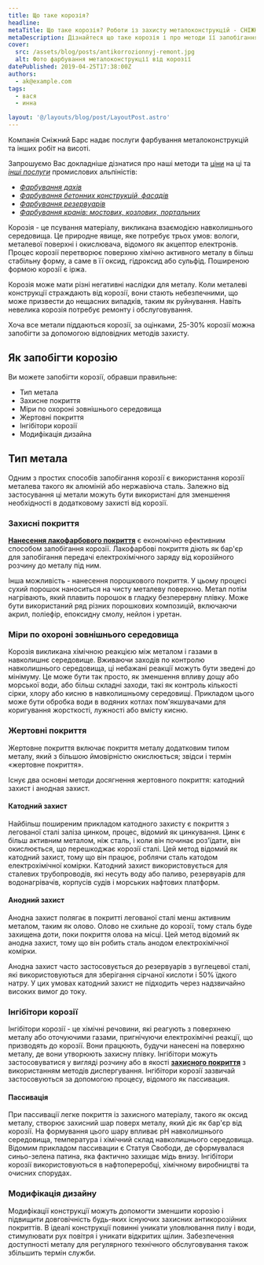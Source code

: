 ```yaml
---
title: Що таке корозія?
headline:
metaTitle: Що таке корозія? Роботи із захисту металоконструкцій - СНІЖНИЙ БАРС
metaDescription: Дізнайтеся що таке корозія і про методи її запобігання. Як захистити металоконструкції від корозії промисловими альпіністами
cover:
  src: /assets/blog/posts/antikorrozionnyj-remont.jpg
  alt: Фото фарбування металоконструкції від корозії
datePublished: 2019-04-25T17:38:00Z
authors:
  - ak@example.com
tags:
  - вася
  - инна

layout: '@/layouts/blog/post/LayoutPost.astro'
---
```


Компанія Сніжний Барс надає послуги фарбування металоконструкцій та інших робіт на висоті.

Запрошуємо Вас докладніше дізнатися про наші методи та [ціни](/prajs/) на ці та [_інші послуги_](/services/) промислових альпіністів:

- [_Фарбування дахів_](/services/pokraska-kryishi/)
- [_Фарбування бетонних конструкцій, фасадів_](/services/pokraska-betonnyh-konstrukcij/)
- [_Фарбування резервуарів_](/tipy-obektov/rezervuary-dlya-zhidkostej/)
- [_Фарбування кранів: мостових, козлових, портальних_](/tipy-obektov/krany-kozlovye-mostovye-portovye/)

Корозія - це псування матеріалу, викликана взаємодією навколишнього середовища. Це природне явище, яке потребує трьох умов: вологи, металевої поверхні і окислювача, відомого як акцептор електронів. Процес корозії перетворює поверхню хімічно активного металу в більш стабільну форму, а саме в її оксид, гідроксид або сульфід. Поширеною формою корозії є іржа.

Корозія може мати різні негативні наслідки для металу. Коли металеві конструкції страждають від корозії, вони стають небезпечними, що може призвести до нещасних випадків, таким як руйнування. Навіть невелика корозія потребує ремонту і обслуговування.

Хоча все метали піддаються корозії, за оцінками, 25-30% корозії можна запобігти за допомогою відповідних методів захисту.

## Як запобігти корозію

Ви можете запобігти корозії, обравши правильне:

- Тип метала
- Захисне покриття
- Міри по охороні зовнішнього середовища
- Жертовні покриття
- Інгібітори корозії
- Модифікація дизайна

## Тип метала

Одним з простих способів запобігання корозії є використання корозії металева такого як алюміній або нержавіюча сталь. Залежно від застосування ці метали можуть бути використані для зменшення необхідності в додатковому захисті від корозії.

### Захисні покриття

**[Нанесення лакофарбового покриття](/services/pokraska-metalla/)** є економічно ефективним способом запобігання корозії. Лакофарбові покриття діють як бар'єр для запобігання передачі електрохімічного заряду від корозійного розчину до металу під ним.

Інша можливість - нанесення порошкового покриття. У цьому процесі сухий порошок наноситься на чисту металеву поверхню. Метал потім нагрівають, який плавить порошок в гладку безперервну плівку. Може бути використаний ряд різних порошкових композицій, включаючи акрил, поліефір, епоксидну смолу, нейлон і уретан.

### Міри по охороні зовнішнього середовища

Корозія викликана хімічною реакцією між металом і газами в навколишнє середовище. Вживаючи заходів по контролю навколишнього середовища, ці небажані реакції можуть бути зведені до мінімуму. Це може бути так просто, як зменшення впливу дощу або морської води, або більш складні заходи, такі як контроль кількості сірки, хлору або кисню в навколишньому середовищі. Прикладом цього може бути обробка води в водяних котлах пом'якшувачами для коригування жорсткості, лужності або вмісту кисню.

### Жертовні покриття

Жертовне покриття включає покриття металу додатковим типом металу, який з більшою ймовірністю окислюється; звідси і термін «жертовне покриття».

Існує два основні методи досягнення жертовного покриття: катодний захист і анодная захист.

#### Катодний захист

Найбільш поширеним прикладом катодного захисту є покриття з легованої сталі заліза цинком, процес, відомий як цинкування. Цинк є більш активним металом, ніж сталь, і коли він починає роз'їдати, він окислюється, що перешкоджає корозії сталі. Цей метод відомий як катодний захист, тому що він працює, роблячи сталь катодом електрохімічної комірки. Катодний захист використовується для сталевих трубопроводів, які несуть воду або паливо, резервуарів для водонагрівачів, корпусів судів і морських нафтових платформ.

#### Анодний захист

Анодна захист полягає в покритті легованої сталі менш активним металом, таким як олово. Олово не схильне до корозії, тому сталь буде захищена доти, поки покриття олова на місці. Цей метод відомий як анодна захист, тому що він робить сталь анодом електрохімічної комірки.

Анодна захист часто застосовується до резервуарів з вуглецевої сталі, які використовуються для зберігання сірчаної кислоти і 50% їдкого натру. У цих умовах катодний захист не підходить через надзвичайно високих вимог до току.

### Інгібітори корозії

Інгібітори корозії - це хімічні речовини, які реагують з поверхнею металу або оточуючими газами, пригнічуючи електрохімічні реакції, що призводять до корозії. Вони працюють, будучи нанесені на поверхню металу, де вони утворюють захисну плівку. Інгібітори можуть застосовуватися у вигляді розчину або в якості [**захисного покриття**](/services/nanesenie-specialnyx-pokrytij/) з використанням методів диспергування. Інгібітори корозії зазвичай застосовуються за допомогою процесу, відомого як пассивация.

#### Пассивація

При пассивації легке покриття із захисного матеріалу, такого як оксид металу, створює захисний шар поверх металу, який діє як бар'єр від корозії. На формування цього шару впливає рН навколишнього середовища, температура і хімічний склад навколишнього середовища. Відомим прикладом пассивации є Статуя Свободи, де сформувалася синьо-зелена патина, яка фактично захищає мідь внизу. Інгібітори корозії використовуються в нафтопереробці, хімічному виробництві та очисних спорудах.

### Модифікація дизайну

Модифікації конструкції можуть допомогти зменшити корозію і підвищити довговічність будь-яких існуючих захисних антикорозійних покриттів. В ідеалі конструкції повинні уникати уловлювання пилу і води, стимулювати рух повітря і уникати відкритих щілин. Забезпечення доступності металу для регулярного технічного обслуговування також збільшить термін служби.
